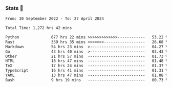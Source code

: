 ### Stats 👋
<!--START_SECTION:waka-->

```txt
From: 30 September 2022 - To: 27 April 2024

Total Time: 1,272 hrs 42 mins

Python              677 hrs 22 mins >>>>>>>>>>>>>------------   53.22 %
Rust                339 hrs 35 mins >>>>>>>------------------   26.68 %
Markdown            54 hrs 23 mins  >------------------------   04.27 %
Go                  43 hrs 40 mins  >------------------------   03.43 %
Other               21 hrs 57 mins  -------------------------   01.73 %
HTML                18 hrs 47 mins  -------------------------   01.48 %
TeX                 17 hrs 24 mins  -------------------------   01.37 %
TypeScript          16 hrs 41 mins  -------------------------   01.31 %
YAML                13 hrs 47 mins  -------------------------   01.08 %
Bash                9 hrs 19 mins   -------------------------   00.73 %
```

<!--END_SECTION:waka-->

<!--
**buhaytza2005/buhaytza2005** is a ✨ _special_ ✨ repository because its `README.md` (this file) appears on your GitHub profile.

Here are some ideas to get you started:

- 🔭 I’m currently working on ...
- 🌱 I’m currently learning ...
- 👯 I’m looking to collaborate on ...
- 🤔 I’m looking for help with ...
- 💬 Ask me about ...
- 📫 How to reach me: ...
- 😄 Pronouns: ...
- ⚡ Fun fact: ...
-->


